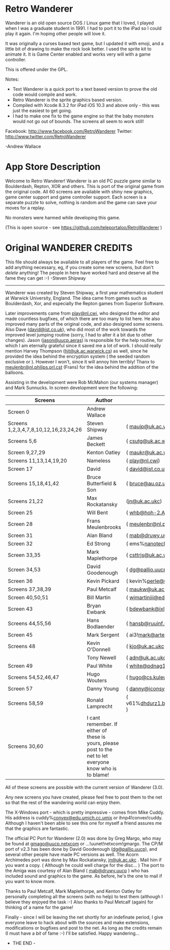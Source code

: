 
Retro Wanderer
==============

Wanderer is an old open source DOS / Linux game that I loved, I played when I was a graduate student in 1991.  I had to port it to the iPad so 
I could play it again.  I'm hoping other people will love it.

It was originally a curses based text game, but I updated it with emoji, and a little bit of drawing to make the rock look better.  I used the sprite kit 
to animate it. It is Game Center enabled and works very will with a game controller.

This is offered under the GPL.

Notes:
* Text Wanderer is a quick port to a text based version to prove the old code would compile and work.
* Retro Wanderer is the sprite graphics based version.
* Compiled with Xcode 8.3.2 for iPad iOS 10.3 and above only - this was just the easiest to get going.
* I had to make one fix to the game engine so that the baby monsters would not go out of bounds. The screens all seem to work still!

Facebook:  http://www.facebook.com/RetroWanderer
Twitter:   http://www.twitter.com/RetroWanderer

-Andrew Wallace

App Store Description
=====================
Welcome to Retro Wanderer!  Wanderer is an old PC puzzle game similar to Boulderdash, Repton, XOR and others. This is port of the original game from the original code.
All 60 screens are available with shiny new graphics, game center support and game controller support.  Each screen is a separate puzzle to solve, nothing is random and the game can save your moves for a replay.

No monsters were harmed while developing this game.

(This is open source - see https://github.com/teleportaloo/RetroWanderer )

Original WANDERER CREDITS
=========================

This file should always be available to all players of the game. Feel free to
add anything necessary, eg, if you create some new screens, but don't *delete*
anything! The people in here have worked hard and deserve all the fame they
can get :-)
-Steven Shipway

-----------------------------------------------------------------------------

Wanderer was created by Steven Shipway, a first year mathematics
student at Warwick University, England.  The idea came from games such as
Boulderdash, Xor, and especially the Repton games from Superior Software.

Later improvements came from play@nl.cwi, who designed the editor
and made countless bugfixes, of which there are too many to list here. He
also improved many parts of the original code, and also designed some
screens. Also Dave (david@ist.co.uk), who did most of the work towards the
improved level jumping routine (sorry, I had to alter it a bit due to other
changes). Jason (jason@uucp.aeras) is responsible for the help routine, for
which I am eternally grateful since it saved me a lot of work.
I should really mention Harvey Thompson (hjt@uk.ac.warwick.cs) as
well, since he provided the idea behind the encryption system ( the seeded
random exclusive or ). However I won't, since it will annoy him terribly!
Thanx to meulenbr@nl.philips.prl.cst (Frans) for the idea behind the
addition of the balloons.

Assisting in the development were Rob McMahon (our systems manager)
and Mark Sunnucks. In screen development were the following:

|Screens           | Author             | email                        |
|------------------|--------------------|------------------------------|
|Screen  0         |Andrew Wallace      |                              |
|Screens 1,2,3,4,7,8,10,12,16,23,24,26|Steven Shipway|( maujp@uk.ac.warwick.cu)|
|Screens 5,6       |James Beckett       |( csutg@uk.ac.warwick.cu)|
|Screen  9,27,29   |Kenton Oatley       |( maukr@uk.ac.warwick.cu)|
|Screens 11,13,14,19,20 |Nameless       |( play@nl.cwi)|
|Screen  17        |David               |( david@ist.co.uk)|
|Screens 15,18,41,42|Bruce Butterfield & Son|( bruce@au.oz.utas.tasis)|
|Screens 21,22     |Max Rockatansky     |(jn@uk.ac.ukc)|
|Screen  25        |Will Bent           |( whb@hoh-2.ATT.COM           )|
|Screen  28        |Frans Meulenbrooks  |( meulenbr@nl.philips.prl.cst )|
|Screen  31        |Alan Bland          |( mab@druwy.uucp              )|
|Screen  32        |Ed Strong           |( ems%nanotech@edu.princeton  )|
|Screen  33,35     |Mark Maplethorpe    |( csttrjs@uk.ac.warwick.cu    )|
|Screen  34,53     |David Goodenough    |( dg@pallio.uucp              )|
|Screen  36        |Kevin Pickard       |( kevin%perle@uucp.uunet      )|
|Screens 37,38,39  |Paul Metcalf        |( maukw@uk.ac.warwick.cu      )|
|Screen  40,50,51  |Bill Martin         |( wjmartiniii@edu.waterloo.violet )|
|Screen  43        |Bryan Ewbank        |( bdewbank@ixlpo.uucp         )|
|Screens 44,55,56  |Hans Bodlaender     |( hansb@ruuinf.uucp           )|
|Screen  45        |Mark Sergent        |( ai3!mark@artecon.uucp       )|
|Screens 48        |Kevin O'Donnell     |( kjo@uk.ac.ukc               )|
|                  |Tony Newell         |( adn@uk.ac.ukc               )|
|Screen  49        |Paul White          |( white@pdnag1.uucp           )|
|Screens 54,52,46,47|Hugo Wouters       |( hugo@cs.kuleuven.ac.be      )|
|Screen  57        |Danny Young         |( danny@iconsys.uucp          )|
|Screens 58,59     |Ronald Lamprecht    |( v61%dhdurz1.bitnet@cunyvm.cuny.edu )|
|Screens 30,60     |I cant remember. If either of these is yours, please post to the net to let everyone know who is to blame!| |


All of these screens are possible with the current version of Wanderer (3.0).

Any new screens you have created, please feel free to post them to the net so
that the rest of the wandering world can enjoy them.

The X-Windows port - which is pretty impressive - comes from Mike Cuddy.
His address is cuddy%convex@edu.umich.cc.umix or ihnp4!convex!cuddy. Although
I haven't been able to see this one for myself a friend assures me that the
graphics are fantastic.

The official PC Port for Wanderer (2.0) was done by Greg Margo, who may be
found at gmago@uucp.netxcom or ...!uunet!netxcom!gmargo. The CP/M port of v2.3
has been done by David Goodenough (dg@pallio.uucp), and several other
people have made PC versions as well.
The Acorn Archimedes port was done by Max Rockatansky, jn@uk.ac.ukc . Mail
him if you want a copy. ( Although he could well charge for the disc... )
The port to the Amiga was courtesy of Alan Bland ( mab@druwy.uucp ) who has
included sound and graphics to the game. As before, he's the one to mail if
you want to know more.

Thanks to Paul Metcalf, Mark Maplethorpe, and Kenton Oatley for personally
completing all the screens (with no help) to test them (although I believe
they enjoyed the task :-)
Also thanks to Paul Metcalf (again) for thinking of a name for the game!

Finally - since I will be leaving the net shortly for an indefinate period, I
give everyone leave to hack about with the sources and make extensions,
modifications or bugfixes and post to the net. As long as the credits
remain (I must have a *bit* of fame :-) I'll be satisfied. Happy wandering...


- THE END -
